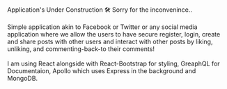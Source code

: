 Application's Under Construction 🛠 Sorry for the inconvenince..
</br>
</br>
Simple application akin to Facebook or Twitter or any social media application where we allow the users to have secure register, login, create and share posts with other users and interact with other posts by liking, unliking, and commenting-back-to their comments!
</br>
</br>
I am using React alongside with React-Bootstrap for styling, GreaphQL for Documentaion, Apollo which uses Express in the background and MongoDB.

